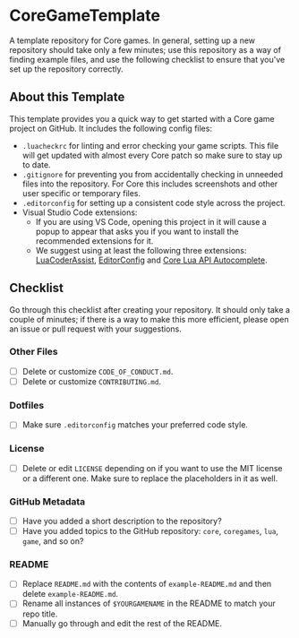 # CoreGameTemplate

A template repository for Core games. In general, setting up a new repository should take only a few minutes; use this repository as a way of finding example files, and use the following checklist to ensure that you've set up the repository correctly.

## About this Template

This template provides you a quick way to get started with a Core game project on GitHub. It includes the following config files:

- `.luacheckrc` for linting and error checking your game scripts. This file will get updated with almost every Core patch so make sure to stay up to date.
- `.gitignore` for preventing you from accidentally checking in unneeded files into the repository. For Core this includes screenshots and other user specific or temporary files.
- `.editorconfig` for setting up a consistent code style across the project.
- Visual Studio Code extensions:
  - If you are using VS Code, opening this project in it will cause a popup to appear that asks you if you want to install the recommended extensions for it.
  - We suggest using at least the following three extensions: [LuaCoderAssist](https://marketplace.visualstudio.com/items?itemName=liwangqian.luacoderassist), [EditorConfig](https://marketplace.visualstudio.com/items?itemName=EditorConfig.EditorConfig) and [Core Lua API Autocomplete](https://marketplace.visualstudio.com/items?itemName=manticoregames.vscode-core).

## Checklist

Go through this checklist after creating your repository. It should only take a couple of minutes; if there is a way to make this more efficient, please open an issue or pull request with your suggestions.

### Other Files

- [ ] Delete or customize `CODE_OF_CONDUCT.md`.
- [ ] Delete or customize `CONTRIBUTING.md`.

### Dotfiles

- [ ] Make sure `.editorconfig` matches your preferred code style.

### License

- [ ] Delete or edit `LICENSE` depending on if you want to use the MIT license or a different one. Make sure to replace the placeholders in it as well.

### GitHub Metadata

- [ ] Have you added a short description to the repository?
- [ ] Have you added topics to the GitHub repository: `core`, `coregames`, `lua`, `game`, and so on?

### README

- [ ] Replace `README.md` with the contents of `example-README.md` and then delete `example-README.md`.
- [ ] Rename all instances of `$YOURGAMENAME` in the README to match your repo title.
- [ ] Manually go through and edit the rest of the README.
